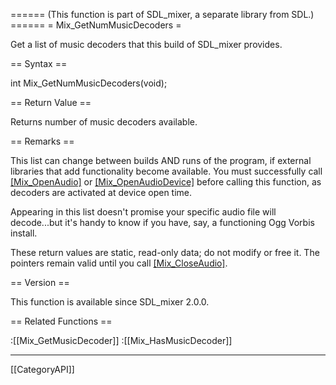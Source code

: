 ====== (This function is part of SDL_mixer, a separate library from SDL.) ======
= Mix_GetNumMusicDecoders =

Get a list of music decoders that this build of SDL_mixer provides.

== Syntax ==

<syntaxhighlight lang='c'>
int Mix_GetNumMusicDecoders(void);
</syntaxhighlight>

== Return Value ==

Returns number of music decoders available.

== Remarks ==

This list can change between builds AND runs of the program, if external
libraries that add functionality become available. You must successfully
call [[Mix_OpenAudio]]() or [[Mix_OpenAudioDevice]]() before calling this
function, as decoders are activated at device open time.

Appearing in this list doesn't promise your specific audio file will
decode...but it's handy to know if you have, say, a functioning Ogg Vorbis
install.

These return values are static, read-only data; do not modify or free it.
The pointers remain valid until you call [[Mix_CloseAudio]]().

== Version ==

This function is available since SDL_mixer 2.0.0.

== Related Functions ==

:[[Mix_GetMusicDecoder]]
:[[Mix_HasMusicDecoder]]

----
[[CategoryAPI]]



